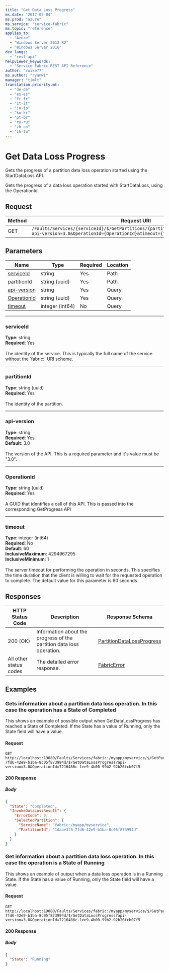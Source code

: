 ```yaml
---
title: "Get Data Loss Progress"
ms.date: "2017-05-04"
ms.prod: "azure"
ms.service: "service-fabric"
ms.topic: "reference"
applies_to: 
  - "Azure"
  - "Windows Server 2012 R2"
  - "Windows Server 2016"
dev_langs: 
  - "rest-api"
helpviewer_keywords: 
  - "Service Fabric REST API Reference"
author: "rwike77"
ms.author: "ryanwi"
manager: "timlt"
translation.priority.mt: 
  - "de-de"
  - "es-es"
  - "fr-fr"
  - "it-it"
  - "ja-jp"
  - "ko-kr"
  - "pt-br"
  - "ru-ru"
  - "zh-cn"
  - "zh-tw"
---
```

# Get Data Loss Progress
Gets the progress of a partition data loss operation started using the StartDataLoss API.

Gets the progress of a data loss operation started with StartDataLoss, using the OperationId.


## Request
| Method | Request URI |
| ------ | ----------- |
| GET | `/Faults/Services/{serviceId}/$/GetPartitions/{partitionId}/$/GetDataLossProgress?api-version=3.0&OperationId={OperationId}&timeout={timeout}` |


## Parameters
| Name | Type | Required | Location |
| --- | --- | --- | --- |
| [serviceId](#serviceid) | string | Yes | Path |
| [partitionId](#partitionid) | string (uuid) | Yes | Path |
| [api-version](#api-version) | string | Yes | Query |
| [OperationId](#operationid) | string (uuid) | Yes | Query |
| [timeout](#timeout) | integer (int64) | No | Query |

____
### serviceId
__Type__: string <br/>
__Required__: Yes<br/>
<br/>
The identity of the service. This is typically the full name of the service without the 'fabric:' URI scheme.

____
### partitionId
__Type__: string (uuid) <br/>
__Required__: Yes<br/>
<br/>
The identity of the partition.

____
### api-version
__Type__: string <br/>
__Required__: Yes<br/>
__Default__: 3.0 <br/>
<br/>
The version of the API. This is a required parameter and it's value must be "3.0".

____
### OperationId
__Type__: string (uuid) <br/>
__Required__: Yes<br/>
<br/>
A GUID that identifies a call of this API.  This is passed into the corresponding GetProgress API

____
### timeout
__Type__: integer (int64) <br/>
__Required__: No<br/>
__Default__: 60 <br/>
__InclusiveMaximum__: 4294967295 <br/>
__InclusiveMinimum__: 1 <br/>
<br/>
The server timeout for performing the operation in seconds. This specifies the time duration that the client is willing to wait for the requested operation to complete. The default value for this parameter is 60 seconds.

## Responses

| HTTP Status Code | Description | Response Schema |
| --- | --- | --- |
| 200 (OK) | Information about the progress of the partition data loss operation.<br/> | [PartitionDataLossProgress](sfclient-model-partitiondatalossprogress.md) |
| All other status codes | The detailed error response.<br/> | [FabricError](sfclient-model-fabricerror.md) |

## Examples

### Gets information about a partition data loss operation.  In this case the operation has a State of Completed

This shows an example of possible output when GetDataLossProgress has reached a State of Completed.  If the State has a value of Running, only the State field will have a value.

#### Request
```
GET http://localhost:19080/Faults/Services/fabric:/myapp/myservice/$/GetPartitions/1daae3f5-7fd6-42e9-b1ba-8c05f873994d/$/GetDataLossProgress?api-version=3.0&OperationId=7216486c-1ee9-4b00-99b2-92b26fcb07f5
```

#### 200 Response
##### Body
```json
{
  "State": "Completed",
  "InvokeDataLossResult": {
    "ErrorCode": 0,
    "SelectedPartition": {
      "ServiceName": "fabric:/myapp/myservice",
      "PartitionId": "1daae3f5-7fd6-42e9-b1ba-8c05f873994d"
    }
  }
}
```


### Get information about a partition data loss operation.  In this case the operation is a State of Running

This shows an example of output when a data loss operation is in a Running State.  If the State has a value of Running, only the State field will have a value.

#### Request
```
GET http://localhost:19080/Faults/Services/fabric:/myapp/myservice/$/GetPartitions/1daae3f5-7fd6-42e9-b1ba-8c05f873994d/$/GetDataLossProgress?api-version=3.0&OperationId=7216486c-1ee9-4b00-99b2-92b26fcb07f5
```

#### 200 Response
##### Body
```json
{
  "State": "Running"
}
```

